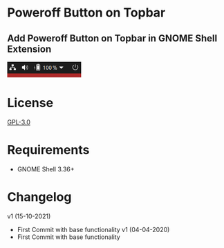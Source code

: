 # Poweroff Button on Topbar
## Add Poweroff Button on Topbar in GNOME Shell Extension

![preview](preview.png)

License 
==============
[GPL-3.0](../LICENSE.txt)


Requirements
==============

- GNOME Shell 3.36+

Changelog
==============
v1 (15-10-2021)
- First Commit with base functionality
v1 (04-04-2020)
- First Commit with base functionality
